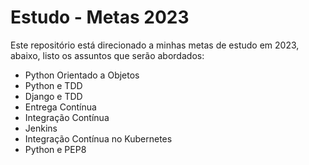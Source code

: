# Estudo - Metas 2023

Este repositório está direcionado a minhas metas de estudo em 2023, abaixo, listo os assuntos que serão abordados:

- Python Orientado a Objetos
- Python e TDD
- Django e TDD
- Entrega Contínua
- Integração Contínua
- Jenkins
- Integração Contínua no Kubernetes
- Python e PEP8
